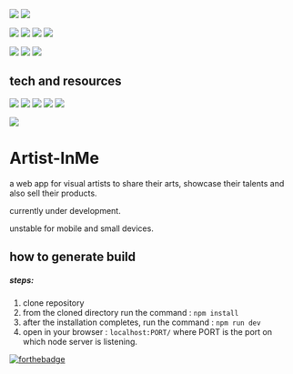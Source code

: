 <!-- resource - https://github.com/aleen42/badges -->
<!-- ![profile views](https://komarev.com/ghpvc/?username=Ashuto7h&color=blueviolet) -->
![](https://aleen42.github.io/badges/src/github.svg)
![](https://img.shields.io/github/search/Dragsters/Artist-InMe/view?color=%230f1123&label=views)

![](https://img.shields.io/github/languages/count/Dragsters/Artist-InMe?color=%2300af91)
![](https://img.shields.io/github/checks-status/Dragsters/Artist-InMe/master?color=%23007965)
![](https://img.shields.io/tokei/lines/github/Dragsters/Artist-InMe?color=%2316c79a)
![](https://img.shields.io/github/license/Dragsters/Artist-InMe?color=%231698e)

![](https://img.shields.io/github/commit-activity/m/Dragsters/Artist-InMe?color=%2319456b)
![](https://img.shields.io/github/contributors/Dragsters/Artist-InMe?color=%23184d47)
![](https://img.shields.io/github/last-commit/Dragsters/Artist-InMe?color=%23295939)

## tech and resources
![](https://img.shields.io/badge/-Node.js-black?logo=node.js)
![](https://img.shields.io/badge/-JavaScript-black?logo=javascript)
![](https://img.shields.io/badge/-Visual_Studio_Code-black?logo=visual-studio-code&logoColor=blue)
![](https://img.shields.io/badge/-jQuery-black?logo=jquery&logoColor=blue)
![](https://img.shields.io/badge/-Figma-black?logo=figma)

![](https://aleen42.github.io/badges/src/eslint.svg)


# Artist-InMe
a web app for visual artists to share their arts, showcase their talents and also sell their products.

currently under development.

unstable for mobile and small devices.

## how to generate build
##### steps:
1. clone repository
2. from the cloned directory run the command : 
```npm install ```
3. after the installation completes, run the command : 
```npm run dev```
4. open in your browser : ```localhost:PORT/```
   where PORT is the port on which node server is listening.

[![forthebadge](https://forthebadge.com/images/badges/built-with-love.svg)](https://forthebadge.com)
